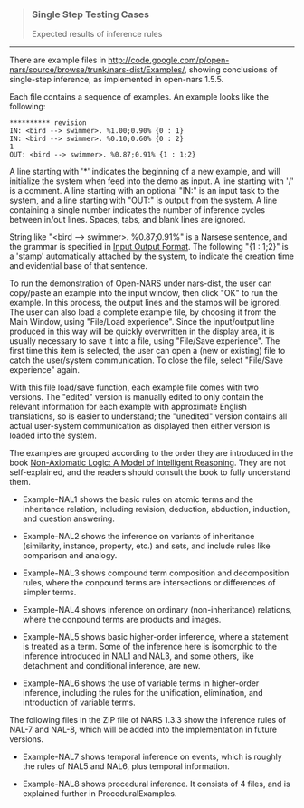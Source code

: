 > ### Single Step Testing Cases  
> Expected results of inference rules 

***

There are example files in http://code.google.com/p/open-nars/source/browse/trunk/nars-dist/Examples/, showing conclusions of single-step inference, as implemented in open-nars 1.5.5.

Each file contains a sequence of examples. An example looks like the following:

```
********** revision
IN: <bird --> swimmer>. %1.00;0.90% {0 : 1} 
IN: <bird --> swimmer>. %0.10;0.60% {0 : 2} 
1
OUT: <bird --> swimmer>. %0.87;0.91% {1 : 1;2} 
```

A line starting with '*' indicates the beginning of a new example, and will initialize the system when feed into the demo as input. A line starting with '/' is a comment. A line starting with an optional "IN:" is an input task to the system, and a line starting with "OUT:" is output from the system. A line containing a single number indicates the number of inference cycles between in/out lines. Spaces, tabs, and blank lines are ignored.

String like "<bird --> swimmer>. %0.87;0.91%" is a Narsese sentence, and the grammar is specified in [Input Output Format](https://github.com/opennars/opennars/wiki/Input-Output-Format). The following "{1 : 1;2}" is a 'stamp' automatically attached by the system, to indicate the creation time and evidential base of that sentence.

To run the demonstration of Open-NARS under nars-dist, the user can copy/paste an example into the input window, then click "OK" to run the example. In this process, the output lines and the stamps will be ignored. The user can also load a complete example file, by choosing it from the Main Window, using "File/Load experience". Since the input/output line produced in this way will be quickly overwritten in the display area, it is usually necessary to save it into a file, using "File/Save experience". The first time this item is selected, the user can open a (new or existing) file to catch the user/system communication. To close the file, select "File/Save experience" again.

With this file load/save function, each example file comes with two versions. The "edited" version is manually edited to only contain the relevant information for each example with approximate English translations, so is easier to understand; the "unedited" version contains all actual user-system communication as displayed then either version is loaded into the system.

The examples are grouped according to the order they are introduced in the book [Non-Axiomatic Logic: A Model of Intelligent Reasoning](http://www.worldscientific.com/worldscibooks/10.1142/8665). They are not self-explained, and the readers should consult the book to fully understand them.

* Example-NAL1 shows the basic rules on atomic terms and the inheritance relation, including revision, deduction, abduction, induction, and question answering.

* Example-NAL2 shows the inference on variants of inheritance (similarity, instance, property, etc.) and sets, and include rules like comparison and analogy.

* Example-NAL3 shows compound term composition and decomposition rules, where the conpound terms are intersections or differences of simpler terms.

* Example-NAL4 shows inference on ordinary (non-inheritance) relations, where the conpound terms are products and images.

* Example-NAL5 shows basic higher-order inference, where a statement is treated as a term. Some of the inference here is isomorphic to the inference introduced in NAL1 and NAL3, and some others, like detachment and conditional inference, are new.

* Example-NAL6 shows the use of variable terms in higher-order inference, including the rules for the unification, elimination, and introduction of variable terms.

The following files in the ZIP file of NARS 1.3.3 show the inference rules of NAL-7 and NAL-8, which will be added into the implementation in future versions.

* Example-NAL7 shows temporal inference on events, which is roughly the rules of NAL5 and NAL6, plus temporal information.

* Example-NAL8 shows procedural inference. It consists of 4 files, and is explained further in ProceduralExamples.